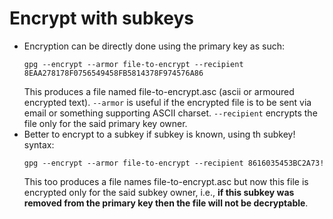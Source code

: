 # Encrypt with subkeys

* Encryption can be directly done using the primary key as such:
    ```shell
    gpg --encrypt --armor file-to-encrypt --recipient 8EAA278178F0756549458FB5814378F974576A86
    ```
  This produces a file named file-to-encrypt.asc (ascii or armoured encrypted text). `--armor` is useful if the encrypted file is to be sent via email or something supporting ASCII charset. `--recipient` encrypts the file only for the said primary key owner.
* Better to encrypt to a subkey if subkey is known, using th subkey! syntax:
    ```shell
    gpg --encrypt --armor file-to-encrypt --recipient 8616035453BC2A73!
    ```
  This too produces a file names file-to-encrypt.asc but now this file is encrypted only for the said subkey owner, i.e., **if this subkey was removed from the primary key then the file will not be decryptable**.
